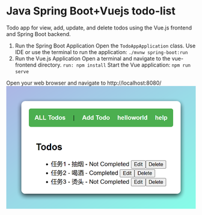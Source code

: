 # Java Spring Boot+Vuejs todo-list

Todo app for view, add, update, and delete todos using the Vue.js frontend and Spring Boot backend.

1. Run the Spring Boot Application
Open the `TodoAppApplication` class.
Use IDE or use the terminal to run the application:
`./mvnw spring-boot:run`
2. Run the Vue.js Application
Open a terminal and navigate to the vue-frontend directory.
`run: npm install`
Start the Vue application:
`npm run serve`

Open your web browser and navigate to http://localhost:8080/
![img.png](img.png)
